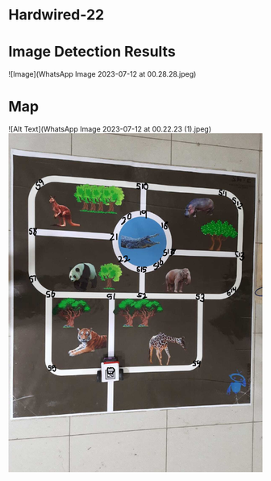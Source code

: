 # Hardwired-22

# Image Detection Results
![Image](WhatsApp Image 2023-07-12 at 00.28.28.jpeg)

# Map
![Alt Text](WhatsApp Image 2023-07-12 at 00.22.23 (1).jpeg)
![Alt Text](u.png)
